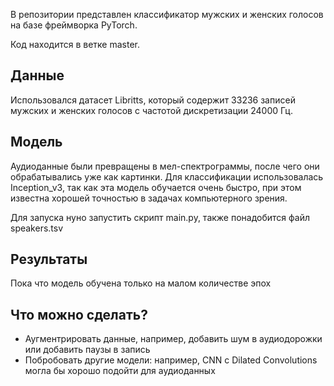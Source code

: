 В репозитории представлен классификатор мужских и женских голосов на базе фреймворка PyTorch.

Код находится в ветке master.


## Данные

Использовался датасет Libritts, который содержит 33236 записей мужских и женских голосов с частотой дискретизации 24000 Гц.


## Модель

Аудиоданные были превращены в мел-спектрограммы, после чего они обрабатывались уже как картинки.
Для классификации использовалась Inception_v3, так как эта модель обучается очень быстро, при этом известна хорошей точностью в задачах компьютерного зрения.


Для запуска нуно запустить скрипт main.py, также понадобится файл speakers.tsv

## Результаты

Пока что модель обучена только на малом количестве эпох

## Что можно сделать?

- Аугментрировать данные, например, добавить шум в аудиодорожки или добавить паузы в запись
- Побробовать другие модели: например, CNN с Dilated Convolutions могла бы хорошо подойти для аудиоданных
